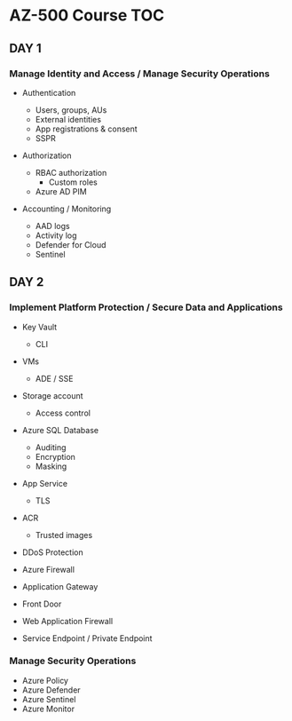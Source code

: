 # AZ-500 Course TOC

## DAY 1

### Manage Identity and Access / Manage Security Operations

* Authentication
  * Users, groups, AUs
  * External identities
  * App registrations & consent
  * SSPR

* Authorization
  * RBAC authorization
    * Custom roles
  * Azure AD PIM

* Accounting / Monitoring
  * AAD logs
  * Activity log
  * Defender for Cloud
  * Sentinel






## DAY 2

### Implement Platform Protection / Secure Data and Applications

* Key Vault
  * CLI
* VMs
  * ADE / SSE
* Storage account
  * Access control
* Azure SQL Database
  * Auditing
  * Encryption
  * Masking

* App Service
  * TLS
* ACR
  * Trusted images

* DDoS Protection
* Azure Firewall
* Application Gateway
* Front Door
* Web Application Firewall
* Service Endpoint / Private Endpoint

### Manage Security Operations

* Azure Policy
* Azure Defender
* Azure Sentinel
* Azure Monitor

